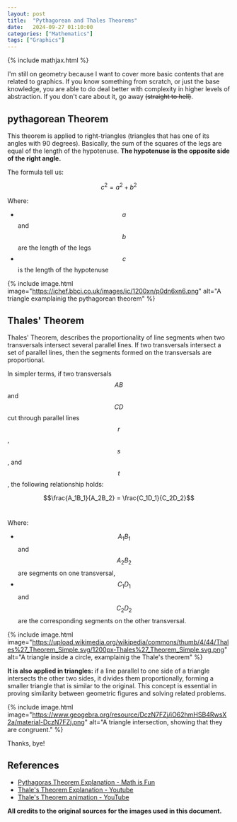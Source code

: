 ```yaml
---
layout: post
title:  "Pythagorean and Thales Theorems"
date:   2024-09-27 01:10:00
categories: ["Mathematics"]
tags: ["Graphics"]
---
```


{% include mathjax.html %}

I'm still on geometry because I want to cover more basic contents that are related to graphics. 
If you know something from scratch, or just the base knowledge, you are able to do deal better with complexity in higher levels of abstraction. If you don't care about it, go away ~~(straight to hell)~~.

## pythagorean Theorem

This theorem is applied to right-triangles (triangles that has one of its angles with 90 degrees). Basically, the sum of the squares of the legs are equal of the length of the hypotenuse.
**The hypotenuse is the opposite side of the right angle.**

The formula tell us: 

$$c^2 = a^2 + b^2$$

Where: 

- $$a$$ and $$b$$ are the length of the legs
- $$c$$  is the length of the hypotenuse

{% include image.html 
   image="https://ichef.bbci.co.uk/images/ic/1200xn/p0dn6xn6.png" 
   alt="A triangle examplainig the pythagorean theorem" 
%}

## Thales' Theorem

Thales' Theorem, describes the proportionality of line segments when two transversals intersect several parallel lines. If two transversals intersect a set of parallel lines, then the segments formed on the transversals are proportional.

In simpler terms, if two transversals $$AB$$ and $$CD$$ cut through parallel lines $$r$$, $$s$$, and $$t$$, the following relationship holds:

$$\frac{A_1B_1}{A_2B_2} = \frac{C_1D_1}{C_2D_2}$$ 

Where: 

- $$A_1 B_1$$ and $$A_2B_2$$ are segments on one transversal,
- $$C_1D_1$$ and $$C_2D_2$$ are the corresponding segments on the other transversal.


{% include image.html 
   image="https://upload.wikimedia.org/wikipedia/commons/thumb/4/44/Thales%27_Theorem_Simple.svg/1200px-Thales%27_Theorem_Simple.svg.png" 
   alt="A triangle inside a circle, examplainig the Thale's theorem" 
%}

**It is also applied in triangles:** if a line parallel to one side of a triangle intersects the other two sides, it divides them proportionally, forming a smaller triangle that is similar to the original.
This concept is essential in proving similarity between geometric figures and solving related problems.

{% include image.html 
   image="https://www.geogebra.org/resource/DczN7FZj/iO62hmHSB4RwsX2a/material-DczN7FZj.png" 
   alt="A triangle intersection, showing that they are congruent." 
%}

Thanks, bye!

## References

- [Pythagoras Theorem Explanation - Math is Fun](https://www.mathsisfun.com/pythagoras.html)
- [Thale's Theorem Explanation - Youtube](https://www.youtube.com/watch?v=pJwRsoxe3VE)
- [Thale's Theorem animation - YouTube](https://www.youtube.com/watch?v=0gRPyOuS3Yg)

**All credits to the original sources for the images used in this document.**

